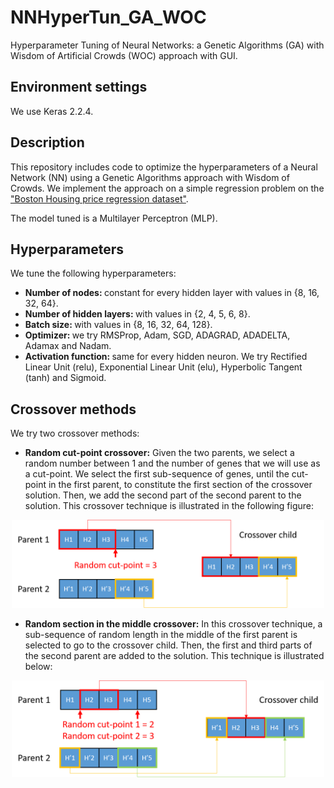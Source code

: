 # NNHyperTun_GA_WOC
Hyperparameter Tuning of Neural Networks: a Genetic Algorithms (GA) with Wisdom of Artificial Crowds (WOC) approach with GUI.

## Environment settings
We use Keras 2.2.4.

## Description
This repository includes code to optimize the hyperparameters of a Neural Network (NN) using a Genetic Algorithms approach with Wisdom of Crowds. We implement the approach on a simple regression problem on the <a href="https://keras.io/api/datasets/boston_housing/">"Boston Housing price regression dataset"</a>.

The model tuned is a Multilayer Perceptron (MLP).

## Hyperparameters
We tune the following hyperparameters:
* <b>Number of nodes: </b> constant for every hidden layer with values in {8, 16, 32, 64}.
* <b>Number of hidden layers: </b> with values in {2, 4, 5, 6, 8}.
* <b>Batch size: </b> with values in {8, 16, 32, 64, 128}.
* <b>Optimizer: </b> we try RMSProp, Adam, SGD, ADAGRAD, ADADELTA, Adamax and Nadam.
* <b>Activation function: </b> same for every hidden neuron. We try Rectified Linear Unit (relu), Exponential Linear Unit (elu), Hyperbolic Tangent (tanh) and Sigmoid.

## Crossover methods
We try two crossover methods:
* <b>Random cut-point crossover:</b>
Given the two parents, we select a random number between 1 and the number of genes that we will use as a cut-point. We select the first sub-sequence of genes, until the cut-point in the first parent, to constitute the first section of the crossover solution. Then, we add the second part of the second parent to the solution. This crossover technique is illustrated in the following figure:

<p align="center">
  <img src="https://github.com/KhalilDMK/NNHyperTun_GA_WOC/blob/master/Images/Random%20cutpoint%201.png" width="500">
</p>

* <b>Random section in the middle crossover:</b>
In this crossover technique, a sub-sequence of random length in the middle of the first parent is selected to go to the crossover child. Then, the first and third parts of the second parent are added to the solution. This technique is illustrated below:

<p align="center">
  <img src="https://github.com/KhalilDMK/NNHyperTun_GA_WOC/blob/master/Images/Random%20section%20in%20middle%201.png" width="500">
</p>
